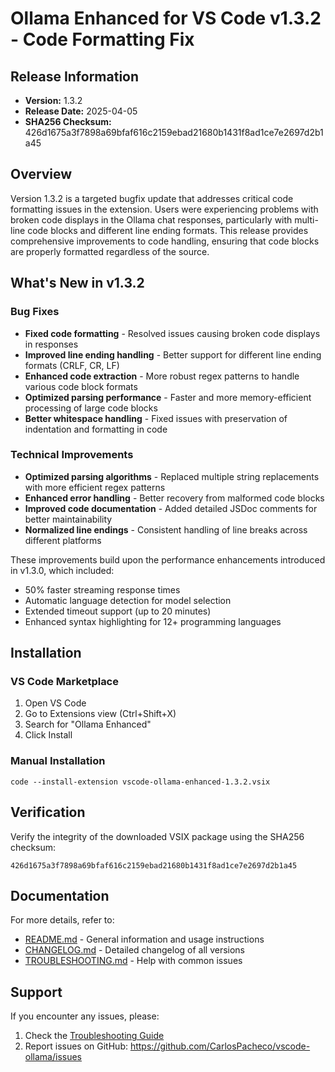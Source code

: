 # Ollama Enhanced for VS Code v1.3.2 - Code Formatting Fix

## Release Information

- **Version:** 1.3.2
- **Release Date:** 2025-04-05
- **SHA256 Checksum:** 426d1675a3f7898a69bfaf616c2159ebad21680b1431f8ad1ce7e2697d2b1a45

## Overview

Version 1.3.2 is a targeted bugfix update that addresses critical code formatting issues in the extension. Users were experiencing problems with broken code displays in the Ollama chat responses, particularly with multi-line code blocks and different line ending formats. This release provides comprehensive improvements to code handling, ensuring that code blocks are properly formatted regardless of the source.

## What's New in v1.3.2

### Bug Fixes
- **Fixed code formatting** - Resolved issues causing broken code displays in responses
- **Improved line ending handling** - Better support for different line ending formats (CRLF, CR, LF)
- **Enhanced code extraction** - More robust regex patterns to handle various code block formats
- **Optimized parsing performance** - Faster and more memory-efficient processing of large code blocks
- **Better whitespace handling** - Fixed issues with preservation of indentation and formatting in code

### Technical Improvements
- **Optimized parsing algorithms** - Replaced multiple string replacements with more efficient regex patterns
- **Enhanced error handling** - Better recovery from malformed code blocks
- **Improved code documentation** - Added detailed JSDoc comments for better maintainability
- **Normalized line endings** - Consistent handling of line breaks across different platforms

These improvements build upon the performance enhancements introduced in v1.3.0, which included:

- 50% faster streaming response times
- Automatic language detection for model selection
- Extended timeout support (up to 20 minutes)
- Enhanced syntax highlighting for 12+ programming languages

## Installation

### VS Code Marketplace
1. Open VS Code
2. Go to Extensions view (Ctrl+Shift+X)
3. Search for "Ollama Enhanced"
4. Click Install

### Manual Installation
```
code --install-extension vscode-ollama-enhanced-1.3.2.vsix
```

## Verification
Verify the integrity of the downloaded VSIX package using the SHA256 checksum:
```
426d1675a3f7898a69bfaf616c2159ebad21680b1431f8ad1ce7e2697d2b1a45
```

## Documentation
For more details, refer to:
- [README.md](README.md) - General information and usage instructions
- [CHANGELOG.md](CHANGELOG.md) - Detailed changelog of all versions
- [TROUBLESHOOTING.md](TROUBLESHOOTING.md) - Help with common issues

## Support
If you encounter any issues, please:
1. Check the [Troubleshooting Guide](TROUBLESHOOTING.md)
2. Report issues on GitHub: https://github.com/CarlosPacheco/vscode-ollama/issues